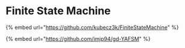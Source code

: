 # Finite State Machine

{% embed url="https://github.com/kubecz3k/FiniteStateMachine" %}

{% embed url="https://github.com/imjp94/gd-YAFSM" %}
